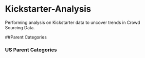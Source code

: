 # Kickstarter-Analysis
Performing analysis on Kickstarter data to uncover trends in Crowd Sourcing Data.


##Parent Categories


### US Parent Categories


